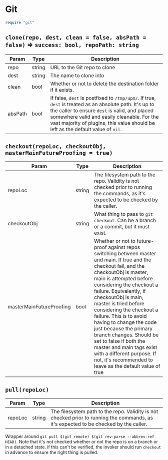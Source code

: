 # Git
```lua
require "git"
```

## `clone(repo, dest, clean = false, absPath = false)` => `success: bool, repoPath: string`

| Param | Type | Description |
| --- | --- | --- |
| repo | string | URL to the Git repo to clone |
| dest | string | The name to clone into |
| clean | bool | Whether or not to delete the destination folder if it exists.
| absPath | bool | If false, `dest` is postfixed to `/tmp/upm/`. If true, `dest` is treated as an absolute path. It's up to the caller to ensure `dest` is valid, and placed somewhere valid and easily cleanable. For the vast majority of plugins, this value should be left as the default value of `nil`. |

## `checkout(repoLoc, checkoutObj, masterMainFutureProofing = true)`

| Param | Type | Description |
| --- | --- | --- |
| repoLoc | string | The filesystem path to the repo. Validity is not checked prior to running the commands, as it's expected to be checked by the caller. |
| checkoutObj | string | What thing to pass to `git checkout`. Can be a branch or a commit, but it must exist.|
| masterMainFutureProofing | bool | Whether or not to future-proof against repos switching between master and main. If true and the checkout fail, and the checkoutObj is master, main is attempted before considering the checkout a failure. Equivalently, if checkoutObj is main, master is tried before considering the checkout a failure. This is to avoid having to change the code just because the primary branch changes. Should be set to false if both the master and main tags exist with a different purpose. If not, it's recommended to leave as the default value of true |

## `pull(repoLoc)`

| Param | Type | Description |
| --- | --- | --- |
| repoLoc | string | The filesystem path to the repo. Validity is not checked prior to running the commands, as it's expected to be checked by the caller. |

Wrapper around `git pull $(git remote) $(git rev-parse --abbrev-ref HEAD)`. Note that it's not checked whether or not the repo is on a branch or in a detached state. if this can't be verified, the invoker should run `checkout` in advance to ensure the right thing is pulled.
